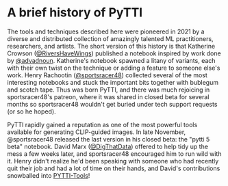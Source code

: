 
# A brief history of PyTTI

The tools and techniques described here were pioneered in 2021 by a diverse and distributed collection of amazingly talented ML practitioners, researchers, and artists. The short version of this history is that Katherine Crowson ([@RiversHaveWings](https://twitter.com/RiversHaveWings)) published a notebook inspired by work done by [@advadnoun](https://twitter.com/advadnoun). Katherine's notebook spawned a litany of variants, each with their own twist on the technique or adding a feature to someone else's work. Henry Rachootin ([@sportsracer48](https://twitter.com/sportsracer48)) collected several of the most interesting notebooks and stuck the important bits together with bublegum and scotch tape. Thus was born PyTTI, and there was much rejoicing in sportsracer48's patreon, where it was shared in closed beta for several months so sportsracer48 wouldn't get buried under tech support requests (or so he hoped).

PyTTI rapidly gained a reputation as one of the most powerful tools available for generating CLIP-guided images. In late November, @sportsracer48 released the last version in his closed beta: the "pytti 5 beta" notebook. David Marx ([@DigThatData](https://twitter.com/DigThatData)) offered to help tidy up the mess a few weeks later, and sportsracer48 encouraged him to run wild with it. Henry didn't realize he'd been speaking with someone who had recently quit their job and had a lot of time on their hands, and David's contributions snowballed into [PYTTI-Tools](https://github.com/pytti-tools)!
